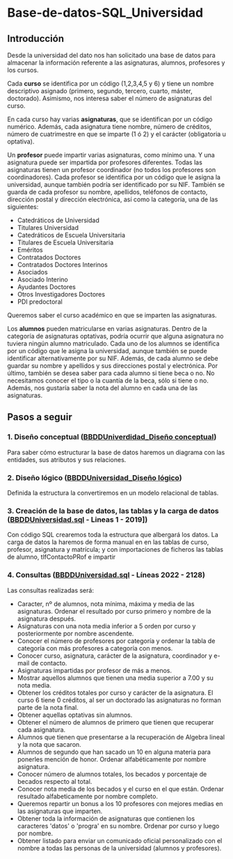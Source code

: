 # Base-de-datos-SQL_Universidad

## Introducción


Desde la universidad del dato nos han solicitado una base de datos para almacenar la información referente a las asignaturas, alumnos, profesores y los cursos.


Cada **curso** se identifica por un código (1,2,3,4,5 y 6) y tiene un nombre descriptivo asignado (primero, segundo, tercero, cuarto, máster, doctorado). Asimismo, nos interesa saber el número de asignaturas del curso.


En cada curso hay varias **asignaturas**, que se identifican por un código numérico. Además, cada asignatura tiene nombre, número de créditos, número de cuatrimestre en que se imparte (1 ó 2) y el carácter (obligatoria u optativa).


Un **profesor** puede impartir varias asignaturas, como mínimo una. Y una asignatura puede ser impartida por profesores diferentes. Todas las asignaturas tienen un profesor coordinador (no todos los profesores son coordinadores). Cada profesor se identifica por un código que le asigna la universidad, aunque también podría ser identificado por su NIF. También se guarda de cada profesor su nombre, apellidos, teléfonos de contacto, dirección postal y dirección electrónica, así como la categoría, una de las siguientes:
* Catedráticos de Universidad
* Titulares Universidad
* Catedráticos de Escuela Universitaria
* Titulares de Escuela Universitaria
* Eméritos
* Contratados Doctores
* Contratados Doctores Interinos
* Asociados
* Asociado Interino
* Ayudantes Doctores
* Otros Investigadores Doctores
* PDI predoctoral


Queremos saber el curso académico en que se imparten las asignaturas.


Los **alumnos** pueden matricularse en varias asignaturas. Dentro de la categoría de asignaturas optativas, podría ocurrir que alguna asignatura no tuviera ningún alumno matriculado. Cada uno de los alumnos se identifica por un código que le asigna la universidad, aunque también se puede identificar alternativamente por su NIF. Además, de cada alumno se debe guardar su nombre y apellidos y sus direcciones postal y electrónica. Por último, también se desea saber para cada alumno si tiene beca o no. No necesitamos conocer el tipo o la cuantía de la beca, sólo si tiene o no. Además, nos gustaría saber la nota del alumno en cada una de las asignaturas.

## Pasos a seguir

### 1. Diseño conceptual ([BBDDUniverdidad_Diseño conceptual])
Para saber cómo estructurar la base de datos haremos un diagrama con las entidades, sus atributos y sus relaciones.


### 2. Diseño lógico ([BBDDUniversidad_Diseño lógico])
Definida la estructura la convertiremos en un modelo relacional de tablas.

### 3. Creación de la base de datos, las tablas y la carga de datos  ([BBDDUniversidad.sql] - Lineas 1 - 2019])
Con código SQL crearemos toda la estructura que albergará los datos.
La carga de datos la haremos de forma manual en en las tablas de curso, profesor, asignatura y matrícula; y con importaciones de ficheros las tablas de alumno, tlfContactoPRof e impartir

### 4. Consultas ([BBDDUniversidad.sql] - Líneas 2022 - 2128)

Las consultas realizadas será:
* Caracter, nº de alumnos, nota mínima, máxima y media de las asignaturas. Ordenar el resultado por curso primero y nombre de la asignatura después.
* Asignaturas con una nota media inferior a 5 orden por curso y posteriormente por nombre ascendente.
* Conocer el número de profesores por categoría y ordenar la tabla de categoría con más profesores a categoría con menos.
* Conocer curso, asignatura, carácter de la asignatura, coordinador y e-mail de contacto.
* Asignaturas impartidas por profesor de más a menos.
* Mostrar aquellos alumnos que tienen una media superior a 7.00 y su nota media.
* Obtener los créditos totales por curso y carácter de la asignatura. El curso 6 tiene 0 créditos, al ser un doctorado las asignaturas no forman parte de la nota final.
* Obtener aquellas optativas sin alumnos.
* Obtener el número de alumnos de primero que tienen que recuperar cada asignatura.
* Alumnos que tienen que presentarse a la recuperación de Algebra lineal y la nota que sacaron.
* Alumnos de segundo que han sacado un 10 en alguna materia para ponerles mención de honor. Ordenar alfabéticamente por nombre asignatura.
* Conocer número de alumnos totales, los becados y porcentaje de becados respecto al total.
* Conocer nota media de los becados y el curso en el que están. Ordenar resultado alfabeticamente por nombre completo.
* Queremos repartir un bonus a los 10 profesores con mejores medias en las asignaturas que imparten.
* Obtener toda la información de asignaturas que contienen los caracteres 'datos' o 'progra' en su nombre. Ordenar por curso y luego por nombre.
* Obtener listado para enviar un comunicado oficial personalizado con el nombre a todas las personas de la universidad (alumnos y profesores). 


[BBDDUniverdidad_Diseño conceptual]: https://github.com/pabloabap/Base-de-datos-SQL_Universidad/blob/main/BBDDUnviersidad_Dise%C3%B1o%20conceptual.pdf
[BBDDUniversidad_Diseño lógico]: https://github.com/pabloabap/Base-de-datos-SQL_Universidad/blob/main/BBDDUnviersidad_Dise%C3%B1o%20l%C3%B3gico.pdf
[BBDDUniversidad.sql]: https://github.com/pabloabap/Base-de-datos-SQL_Universidad/blob/main/BBDDUniversidad.sql


